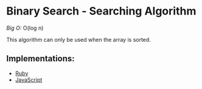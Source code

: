 # Binary Search - Searching Algorithm

*Big O:* O(log n)

This algorithm can only be used when the array is sorted.

## Implementations:

- [Ruby](ruby/binary_search.rb)
- [JavaScript](javascript/binarySearch.js)
